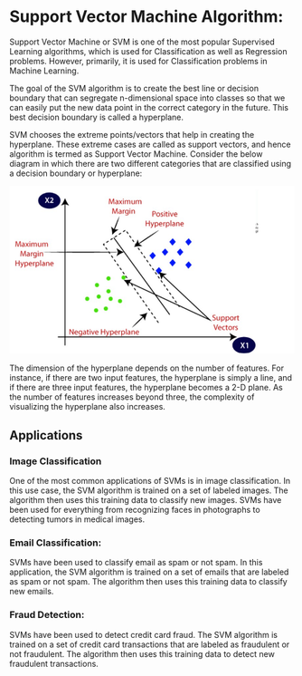 # Support Vector Machine Algorithm:

Support Vector Machine or SVM is one of the most popular Supervised Learning algorithms, which is used for Classification as well as Regression problems. However, primarily, it is used for Classification problems in Machine Learning.

The goal of the SVM algorithm is to create the best line or decision boundary that can segregate n-dimensional space into classes so that we can easily put the new data point in the correct category in the future. This best decision boundary is called a hyperplane.

SVM chooses the extreme points/vectors that help in creating the hyperplane. These extreme cases are called as support vectors, and hence algorithm is termed as Support Vector Machine. Consider the below diagram in which there are two different categories that are classified using a decision boundary or hyperplane:

![Support Vector Machine](./images/support_vector_machine.jpg)


The dimension of the hyperplane depends on the number of features. For instance, if there are two input features, the hyperplane is simply a line, and if there are three input features, the hyperplane becomes a 2-D plane. As the number of features increases beyond three, the complexity of visualizing the hyperplane also increases.

## Applications

### Image Classification
One of the most common applications of SVMs is in image classification. In this use case, the SVM algorithm is trained on a set of labeled images. The algorithm then uses this training data to classify new images. SVMs have been used for everything from recognizing faces in photographs to detecting tumors in medical images.

### Email Classification:
SVMs have been used to classify email as spam or not spam. In this application, the SVM algorithm is trained on a set of emails that are labeled as spam or not spam. The algorithm then uses this training data to classify new emails.

### Fraud Detection:

SVMs have been used to detect credit card fraud. The SVM algorithm is trained on a set of credit card transactions that are labeled as fraudulent or not fraudulent. The algorithm then uses this training data to detect new fraudulent transactions.